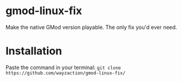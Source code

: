 # gmod-linux-fix
Make the native GMod version playable. The only fix you'd ever need.

# Installation
Paste the command in your terminal:
`git clone https://github.com/wayzaction/gmod-linux-fix/`
